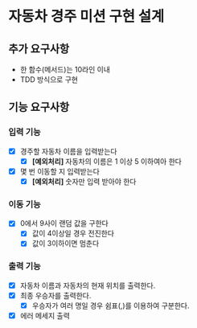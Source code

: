 # 자동차 경주 미션 구현 설계

## 추가 요구사항

- 한 함수(메서드)는 10라인 이내
- TDD 방식으로 구현

## 기능 요구사항

### 입력 기능

- [x] 경주할 자동차 이름을 입력받는다
    - [x] **[예외처리]** 자동차의 이름은 1 이상 5 이하여아 한다
- [x] 몇 번 이동할 지 입력받는다
    - [x] **[예외처리]** 숫자만 입력 받아야 한다

### 이동 기능

- [x] 0에서 9사이 랜덤 값을 구한다
    - [x] 값이 4이상일 경우 전진한다
    - [x] 값이 3이하이면 멈춘다

### 출력 기능

- [x] 자동차 이름과 자동차의 현재 위치를 출력한다.
- [x] 최종 우승자를 출력한다.
    - [x] 우승자가 여러 명일 경우 쉼표(,)를 이용하여 구분한다.
- [x] 에러 메세지 출력